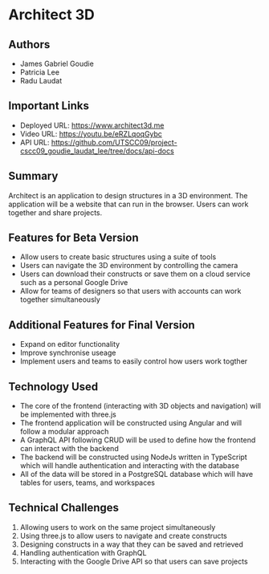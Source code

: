 # Architect 3D

## Authors

- James Gabriel Goudie
- Patricia Lee
- Radu Laudat

## Important Links

- Deployed URL: https://www.architect3d.me
- Video URL: https://youtu.be/eRZLqoqGybc
- API URL: https://github.com/UTSCC09/project-cscc09_goudie_laudat_lee/tree/docs/api-docs

## Summary

Architect is an application to design structures in a 3D environment.
The application will be a website that can run in the browser.
Users can work together and share projects.

## Features for Beta Version

- Allow users to create basic structures using a suite of tools
- Users can navigate the 3D environment by controlling the camera
- Users can download their constructs or save them on a cloud service such as a
    personal Google Drive
- Allow for teams of designers so that users with accounts can work together
    simultaneously

## Additional Features for Final Version

- Expand on editor functionality
- Improve synchronise useage
- Implement users and teams to easily control how users work togther

## Technology Used

- The core of the frontend (interacting with 3D objects and navigation) will
    be implemented with three.js
- The frontend application will be constructed using Angular and will follow a
    modular approach
- A GraphQL API following CRUD will be used to define how the frontend can
    interact with the backend
- The backend will be constructed using NodeJs written in TypeScript which will
    handle authentication and interacting with the database
- All of the data will be stored in a PostgreSQL database which will have
    tables for users, teams, and workspaces

## Technical Challenges

1. Allowing users to work on the same project simultaneously
2. Using three.js to allow users to navigate and create constructs
3. Designing constructs in a way that they can be saved and retrieved
4. Handling authentication with GraphQL
5. Interacting with the Google Drive API so that users can save projects
